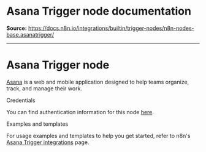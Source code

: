 # Asana Trigger node documentation

**Source:** https://docs.n8n.io/integrations/builtin/trigger-nodes/n8n-nodes-base.asanatrigger/

---

# Asana Trigger node

[Asana](https://asana.com/) is a web and mobile application designed to help teams organize, track, and manage their work.

Credentials

You can find authentication information for this node [here](../../credentials/asana/).

Examples and templates

For usage examples and templates to help you get started, refer to n8n's [Asana Trigger integrations](https://n8n.io/integrations/asana-trigger/) page.
